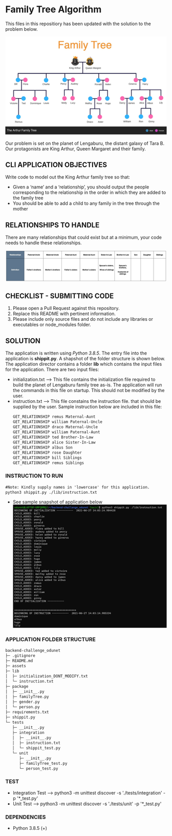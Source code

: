 # Family Tree Algorithm

This files in this repositiory has been updated with the solution to the problem below.

![The Arthur Family Tree](assets/family_tree.png)


Our problem is set on the planet of Lengaburu, the
distant galaxy of Tara B. Our protagonists are King
Arthur, Queen Margaret and their family.
## CLI APPLICATION OBJECTIVES

Write code to model out the King Arthur family tree so that:

* Given a ‘name’ and a ‘relationship’, you should output the people corresponding to the relationship
in the order in which they are added to the family tree
* You should be able to add a child to any family in the tree through the mother

## RELATIONSHIPS TO HANDLE

There are many relationships that could exist but at a minimum, your code needs to handle these
relationships.

![Relationships](assets/relationships.png)

## CHECKLIST - SUBMITTING CODE
1. Please open a Pull Request against this repository.
2. Replace this README with pertinent information.
3. Please include only source files and do not include any libraries or executables or
node_modules folder.

## SOLUTION

The application is written using *Python 3.8.5*. The entry file into the application is **shippit.py**. A shapshot of the folder structure is shown below. The application director contains a folder **lib** which contains the input files for the application. There are two input files:
* initialization.txt --> This file contains the initialization file required to build the planet of Lengaburu family tree as-is. The application will run the commands in this file on startup. This should not be modified by the user.
* instruction.txt --> This file constains the instruction file. that should be supplied by the user. Sample instruction below are included in this file:
  ```
  GET_RELATIONSHIP remus Maternal-Aunt
  GET_RELATIONSHIP william Paternal-Uncle
  GET_RELATIONSHIP draco Maternal-Uncle
  GET_RELATIONSHIP william Paternal-Aunt
  GET_RELATIONSHIP ted Brother-In-Law
  GET_RELATIONSHIP alice Sister-In-Law
  GET_RELATIONSHIP albus Son
  GET_RELATIONSHIP rose Daughter
  GET_RELATIONSHIP bill Siblings
  GET_RELATIONSHIP remus Siblings
  ```
### INSTRUCTION TO RUN
```
#Note: Kindly supply names in 'lowercase' for this application.
python3 shippit.py ./lib/instruction.txt
```

* See sample snapshot of application below
![Application Screenshot](/assets/snapShot.JPG)

### APPLICATION FOLDER STRUCTURE
```
backend-challenge_odunet
├─ .gitignore
├─ README.md
├─ assets
├─ lib
│  ├─ initialization_DONT_MODIFY.txt
│  └─ instruction.txt
├─ package
│  ├─ __init__.py
│  ├─ familyTree.py
│  ├─ gender.py
│  └─ person.py
├─ requirements.txt
├─ shippit.py
└─ tests
   ├─ __init__.py
   ├─ integration
   │  ├─ __init__.py
   │  ├─ instruction.txt
   │  └─ shippit_test.py
   └─ unit
      ├─ __init__.py
      ├─ familyTree_test.py
      └─ person_test.py
```
### TEST
* Integration Test --> python3 -m unittest discover -s './tests/integration' -p '*_test.py'
* Unit Test --> python3 -m unittest discover -s './tests/unit' -p '*_test.py'
### DEPENDENCIES

* Python 3.8.5 (+)
